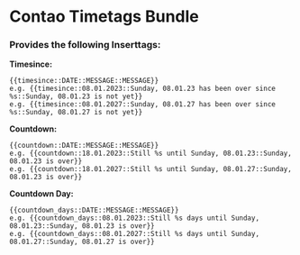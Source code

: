 # Contao Timetags Bundle

### Provides the following Inserttags:

**Timesince:**
```
{{timesince::DATE::MESSAGE::MESSAGE}}
e.g. {{timesince::08.01.2023::Sunday, 08.01.23 has been over since %s::Sunday, 08.01.23 is not yet}}
e.g. {{timesince::08.01.2027::Sunday, 08.01.27 has been over since %s::Sunday, 08.01.27 is not yet}}
```
**Countdown:**
```
{{countdown::DATE::MESSAGE::MESSAGE}}
e.g. {{countdown::18.01.2023::Still %s until Sunday, 08.01.23::Sunday, 08.01.23 is over}}
e.g. {{countdown::18.01.2027::Still %s until Sunday, 08.01.27::Sunday, 08.01.23 is over}}
```
**Countdown Day:**
```
{{countdown_days::DATE::MESSAGE::MESSAGE}}
e.g. {{countdown_days::08.01.2023::Still %s days until Sunday, 08.01.23::Sunday, 08.01.23 is over}}
e.g. {{countdown_days::08.01.2027::Still %s days until Sunday, 08.01.27::Sunday, 08.01.27 is over}}
```

